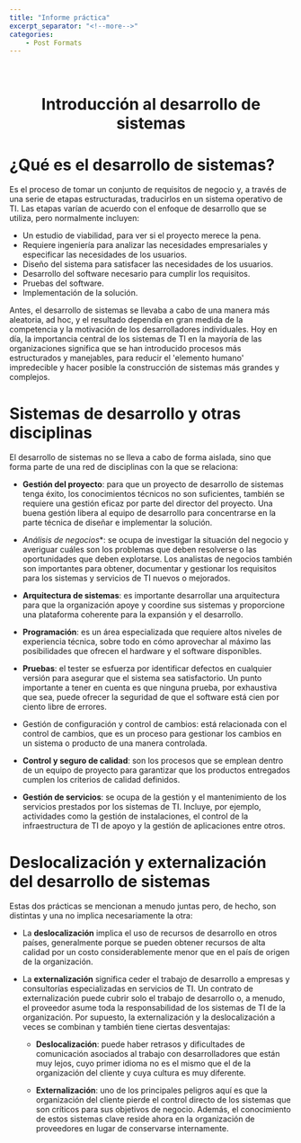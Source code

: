 ```yaml
---
title: "Informe práctica"
excerpt_separator: "<!--more-->"
categories:
    - Post Formats
---
```


<br />
<p align="center">

  <h1 align="center">Introducción al desarrollo de sistemas </h1>

</p>

# ¿Qué es el desarrollo de sistemas?

Es el proceso de tomar un conjunto de requisitos de negocio y, a través de una serie de etapas estructuradas, traducirlos en un sistema operativo de TI. Las etapas varían de acuerdo con el enfoque de desarrollo que se utiliza, pero normalmente incluyen:

- Un estudio de viabilidad, para ver si el proyecto merece la pena.
- Requiere ingeniería para analizar las necesidades empresariales y especificar las necesidades de los usuarios.
- Diseño del sistema para satisfacer las necesidades de los usuarios.
- Desarrollo del software necesario para cumplir los requisitos.
- Pruebas del software.
- Implementación de la solución.

Antes, el desarrollo de sistemas se llevaba a cabo de una manera más aleatoria, ad hoc, y el resultado dependía en gran medida de la competencia y la motivación de los desarrolladores individuales. Hoy en día, la importancia central de los sistemas de TI en la mayoría de las organizaciones significa que se han introducido procesos más estructurados y manejables, para reducir el 'elemento humano' impredecible y hacer posible la construcción de sistemas más grandes y complejos.

# Sistemas de desarrollo y otras disciplinas

El desarrollo de sistemas no se lleva a cabo de forma aislada, sino que forma parte de una red de disciplinas con la que se relaciona:

- **Gestión del proyecto**: para que un proyecto de desarrollo de sistemas tenga éxito, los conocimientos técnicos no son suficientes, también se requiere una gestión eficaz por parte del director del proyecto. Una buena gestión libera al equipo de desarrollo para concentrarse en la parte técnica de diseñar e implementar la solución.

- *Análisis de negocios**: se ocupa de investigar la situación del negocio y averiguar cuáles son los problemas que deben resolverse o las oportunidades que deben explotarse. Los analistas de negocios también son importantes para obtener, documentar y gestionar los requisitos para los sistemas y servicios de TI nuevos o mejorados.

- **Arquitectura de sistemas**: es importante desarrollar una arquitectura para que la organización apoye y coordine sus sistemas y proporcione una plataforma coherente para la expansión y el desarrollo.

- **Programación**: es un área especializada que requiere altos niveles de experiencia técnica, sobre todo en cómo aprovechar al máximo las posibilidades que ofrecen el hardware y el software disponibles.

- **Pruebas**: el tester se esfuerza por identificar defectos en cualquier versión para asegurar que el sistema sea satisfactorio. Un punto importante a tener en cuenta es que ninguna prueba, por exhaustiva que sea, puede ofrecer la seguridad de que el software está cien por ciento libre de errores.

- Gestión de configuración y control de cambios: está relacionada con el control de cambios, que es un proceso para gestionar los cambios en un sistema o producto de una manera controlada.

- **Control y seguro de calidad**: son los procesos que se emplean dentro de un equipo de proyecto para garantizar que los productos entregados cumplen los criterios de calidad definidos.

- **Gestión de servicios**: se ocupa de la gestión y el mantenimiento de los servicios prestados por los sistemas de TI. Incluye, por ejemplo, actividades como la gestión de instalaciones, el control de la infraestructura de TI de apoyo y la gestión de aplicaciones entre otros.

# Deslocalización y externalización del desarrollo de sistemas

Estas dos prácticas se mencionan a menudo juntas pero, de hecho, son distintas y una no implica necesariamente la otra:

* La **deslocalización** implica el uso de recursos de desarrollo en otros países, generalmente porque se pueden obtener recursos de alta calidad por un costo considerablemente menor que en el país de origen de la organización.

* La **externalización** significa ceder el trabajo de desarrollo a empresas y consultorías especializadas en servicios de TI. Un contrato de externalización puede cubrir solo el trabajo de desarrollo o, a menudo, el proveedor asume toda la responsabilidad de los sistemas de TI de la organización. Por supuesto, la externalización y la deslocalización a veces se combinan y también tiene ciertas desventajas:

  * **Deslocalización**: puede haber retrasos y dificultades de comunicación asociados al trabajo con desarrolladores que están muy lejos, cuyo primer idioma no es el mismo que el de la organización del cliente y cuya cultura es muy diferente.

  * **Externalización**: uno de los principales peligros aquí es que la organización del cliente pierde el control directo de los sistemas que son críticos para sus objetivos de negocio. Además, el conocimiento de estos sistemas clave reside ahora en la organización de proveedores en lugar de conservarse internamente.
